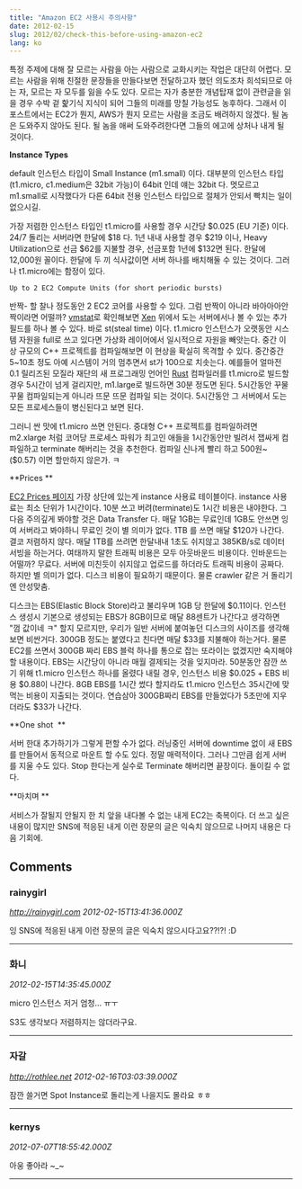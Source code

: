 ```yaml
---
title: "Amazon EC2 사용시 주의사항"
date: 2012-02-15
slug: 2012/02/check-this-before-using-amazon-ec2
lang: ko
---
```


특정 주제에 대해 잘 모르는 사람을 아는 사람으로 교화시키는 작업은 대단히 어렵다. 모르는 사람을 위해 친절한 문장들을 만들다보면 전달하고자 했던 의도조차 희석되므로 아는 자, 모르는 자 모두를 잃을 수도 있다. 모르는 자가 충분한 개념탑재 없이 관련글을 읽을 경우 수박 겉 핥기식 지식이 되어 그들의 미래를 망칠 가능성도 농후하다. 그래서 이 포스트에서는 EC2가 뭔지, AWS가 뭔지 모르는 사람을 조금도 배려하지 않겠다. 될 놈은 도와주지 않아도 된다. 될 놈을 애써 도와주려한다면 그들의 에고에 상처나 내게 될 것이다.

**Instance Types**

default 인스턴스 타입이 Small Instance (m1.small) 이다. 대부분의 인스턴스 타입(t1.micro, c1.medium은 32bit 가능)이 64bit 인데 얘는 32bit 다. 멋모르고 m1.small로 시작했다가 다른 64bit 전용 인스턴스 타입으로 절체가 안되서 빡치는 일이 없으시길.

가장 저렴한 인스턴스 타입인 t1.micro를 사용할 경우 시간당 $0.025 (EU 기준) 이다. 24/7 돌리는 서버라면 한달에 $18 다. 1년 내내 사용할 경우 $219 이나, Heavy Utilization으로 선금 $62를 지불할 경우, 선금포함 1년에 $132면 된다. 한달에 12,000원 꼴이다. 한달에 두 끼 식사값이면 서버 하나를 배치해둘 수 있는 것이다. 그러나 t1.micro에는 함정이 있다.


```
Up to 2 EC2 Compute Units (for short periodic bursts)
```


반짝- 할 찰나 정도동안 2 EC2 코어를 사용할 수 있다. 그럼 반짝이 아니라 바아아아안짝이라면 어떨까? [vmstat](http://en.wikipedia.org/wiki/Vmstat)로 확인해보면 [Xen](http://en.wikipedia.org/wiki/Xen) 위에서 도는 서버에서나 볼 수 있는 추가 필드를 하나 볼 수 있다. 바로 st(steal time) 이다. t1.micro 인스턴스가 오랫동안 시스템 자원을 full로 쓰고 있다면 가상화 레이어에서 일시적으로 자원을 빼앗는다. 중간 이상 규모의 C++ 프로젝트를 컴파일해보면 이 현상을 확실히 목격할 수 있다. 중간중간 5~10초 정도 아예 시스템이 거의 멈추면서 st가 100으로 치솟는다. 예를들어 얼마전 0.1 릴리즈된 모질라 재단의 새 프로그래밍 언어인 [Rust](http://www.rust-lang.org/) 컴파일러를 t1.micro로 빌드할 경우 5시간이 넘게 걸리지만, m1.large로 빌드하면 30분 정도면 된다. 5시간동안 꾸물 꾸물 컴파일되는게 아니라 뜨문 뜨문 컴파일 되는 것이다. 5시간동안 그 서버에서 도는 모든 프로세스들이 병신된다고 보면 된다.

그러니 싼 맛에 t1.micro 쓰면 안된다. 중대형 C++ 프로젝트를 컴파일하려면 m2.xlarge 처럼 코어당 프로세스 파워가 최고인 애들을 1시간동안만 빌려서 잽싸게 컴파일하고 terminate 해버리는 것을 추천한다. 컴파일 신나게 빨리 하고 500원~($0.57) 이면 할만하지 않은가. ㅋ

**Prices **

[EC2 Prices 페이지](http://aws.amazon.com/ec2/pricing/) 가장 상단에 있는게 instance 사용료 테이블이다. instance 사용료는 최소 단위가 1시간이다. 10분 쓰고 버려(terminate)도 1시간 비용은 내야한다. 그 다음 주의깊게 봐야할 것은 Data Transfer 다. 매달 1GB는 무료인데 1GB도 안쓰면 잉여 서버라고 봐야하니 무료인 것이 별 의미가 없다. 1TB 를 쓰면 매달 $120가 나간다. 결코 저렴하지 않다. 매달 1TB를 쓰려면 한달내내 1초도 쉬지않고 385KB/s로 데이터 서빙을 하는거다. 여태까지 말한 트래픽 비용은 모두 아웃바운드 비용이다. 인바운드는 어떨까? 무료다. 서버에 미친듯이 쉬지않고 업로드를 하더라도 트래픽 비용이 공짜다. 하지만 별 의미가 없다. 디스크 비용이 필요하기 때문이다. 물론 crawler 같은 거 돌리기엔 안성맞춤.

디스크는 EBS(Elastic Block Store)라고 불리우며 1GB 당 한달에 $0.11이다. 인스턴스 생성시 기본으로 생성되는 EBS가 8GB이므로 매달 88센트가 나간다고 생각하면 "껌 값이네 ㅋ" 할지 모르지만, 우리가 일반 서버에 붙여놓던 디스크의 사이즈를 생각해보면 비싼거다. 300GB 정도는 붙였다고 친다면 매달 $33를 지불해야 하는거다. 물론 EC2를 쓰면서 300GB 짜리 EBS 블럭 하나를 통으로 잡는 또라이는 없겠지만 숙지해야할 내용이다. EBS는 시간당이 아니라 매월 결제되는 것을 잊지마라. 50분동안 잠깐 쓰기 위해 t1.micro 인스턴스 하나를 올렸다 내릴 경우, 인스턴스 비용 $0.025 + EBS 비용 $0.88이 나간다. 8GB EBS를 1시간 썼다 할지라도 t1.micro 인스턴스 35시간에 맞먹는 비용이 지출되는 것이다. 연습삼아 300GB짜리 EBS를 만들었다가 5초만에 지우더라도 $33가 나간다.

**One shot  **

서버 한대 추가하기가 그렇게 편할 수가 없다. 러닝중인 서버에 downtime 없이 새 EBS를 만들어서 동적으로 마운트 할 수도 있다. 정말 매력적이다. 그러나 그만큼 쉽게 서버를 지울 수도 있다. Stop 한다는게 실수로 Terminate 해버리면 끝장이다. 돌이킬 수 없다.

**마치며 **

서비스가 잘될지 안될지 한 치 앞을 내다볼 수 없는 내게 EC2는 축복이다. 더 쓰고 싶은 내용이 많지만 SNS에 적응된 내게 이런 장문의 글은 익숙치 않으므로 나머지 내용은 다음 기회에.

## Comments

### rainygirl
*http://rainygirl.com*
*2012-02-15T13:41:36.000Z*

잉 SNS에 적응된 내게 이런 장문의 글은 익숙치 않으시다고요??!?! :D

---

### 화니
*2012-02-15T14:35:45.000Z*

micro 인스턴스 저거 엄청... ㅠㅜ

S3도 생각보다 저렴하지는 않더라구요.

---

### 자갈
*http://rothlee.net*
*2012-02-16T03:03:39.000Z*

잠깐 쓸거면 Spot Instance로 돌리는게 나을지도 몰라요 ㅎㅎ

---

### kernys
*2012-07-07T18:55:42.000Z*

아웅 좋아라 ~_~

---

